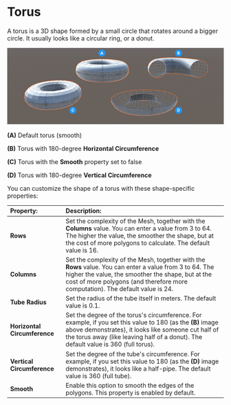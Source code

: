 # Torus

A torus is a 3D shape formed by a small circle that rotates around a bigger circle. It usually looks like a circular ring, or a donut.

![Torus shapes](images/shape-tool_torus.png)

**(A)** Default torus (smooth)

**(B)** Torus with 180-degree **Horizontal Circumference**

**(C)** Torus with the **Smooth** property set to false

**(D)** Torus with 180-degree **Vertical Circumference**

You can customize the shape of a torus with these shape-specific properties:


| **Property:** | **Description:** |
| :--- | :--- |
| __Rows__ | Set the complexity of the Mesh, together with the __Columns__ value. You can enter a value from 3 to 64. The higher the value, the smoother the shape, but at the cost of more polygons to calculate. The default value is 16. |
| __Columns__ | Set the complexity of the Mesh, together with the __Rows__ value. You can enter a value from 3 to 64. The higher the value, the smoother the shape, but at the cost of more polygons (and therefore more computation). The default value is 24. |
| __Tube Radius__ | Set the radius of the tube itself in meters. The default value is 0.1. |
| __Horizontal Circumference__ | Set the degree of the torus's circumference. For example, if you set this value to 180 (as the **(B)** image above demonstrates), it looks like someone cut half of the torus away (like leaving half of a donut). The default value is 360 (full torus). |
| __Vertical Circumference__ | Set the degree of the tube's circumference. For example, if you set this value to 180 (as the **(D)** image demonstrates), it looks like a half-pipe. The default value is 360 (full tube). |
| __Smooth__ | Enable this option to smooth the edges of the polygons. This property is enabled by default. |

